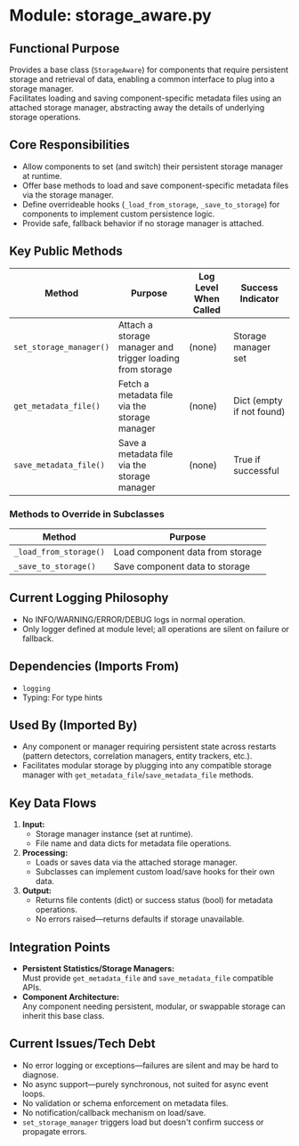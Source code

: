# Module: storage_aware.py

## Functional Purpose
Provides a base class (`StorageAware`) for components that require persistent storage and retrieval of data, enabling a common interface to plug into a storage manager.  
Facilitates loading and saving component-specific metadata files using an attached storage manager, abstracting away the details of underlying storage operations.

## Core Responsibilities
- Allow components to set (and switch) their persistent storage manager at runtime.
- Offer base methods to load and save component-specific metadata files via the storage manager.
- Define overrideable hooks (`_load_from_storage`, `_save_to_storage`) for components to implement custom persistence logic.
- Provide safe, fallback behavior if no storage manager is attached.

## Key Public Methods

| Method                           | Purpose                                                      | Log Level When Called   | Success Indicator           |
|---------------------------------- |--------------------------------------------------------------|------------------------|-----------------------------|
| `set_storage_manager()`           | Attach a storage manager and trigger loading from storage     | (none)                 | Storage manager set         |
| `get_metadata_file()`             | Fetch a metadata file via the storage manager                | (none)                 | Dict (empty if not found)   |
| `save_metadata_file()`            | Save a metadata file via the storage manager                 | (none)                 | True if successful          |

### Methods to Override in Subclasses

| Method                | Purpose                                   |
|-----------------------|-------------------------------------------|
| `_load_from_storage()`| Load component data from storage          |
| `_save_to_storage()`  | Save component data to storage            |

## Current Logging Philosophy

- No INFO/WARNING/ERROR/DEBUG logs in normal operation.
- Only logger defined at module level; all operations are silent on failure or fallback.

## Dependencies (Imports From)
- `logging`
- Typing: For type hints

## Used By (Imported By)
- Any component or manager requiring persistent state across restarts (pattern detectors, correlation managers, entity trackers, etc.).
- Facilitates modular storage by plugging into any compatible storage manager with `get_metadata_file`/`save_metadata_file` methods.

## Key Data Flows

1. **Input:**
   - Storage manager instance (set at runtime).
   - File name and data dicts for metadata file operations.
2. **Processing:**
   - Loads or saves data via the attached storage manager.
   - Subclasses can implement custom load/save hooks for their own data.
3. **Output:**
   - Returns file contents (dict) or success status (bool) for metadata operations.
   - No errors raised—returns defaults if storage unavailable.

## Integration Points

- **Persistent Statistics/Storage Managers:**  
  Must provide `get_metadata_file` and `save_metadata_file` compatible APIs.
- **Component Architecture:**  
  Any component needing persistent, modular, or swappable storage can inherit this base class.

## Current Issues/Tech Debt

- No error logging or exceptions—failures are silent and may be hard to diagnose.
- No async support—purely synchronous, not suited for async event loops.
- No validation or schema enforcement on metadata files.
- No notification/callback mechanism on load/save.
- `set_storage_manager` triggers load but doesn't confirm success or propagate errors.